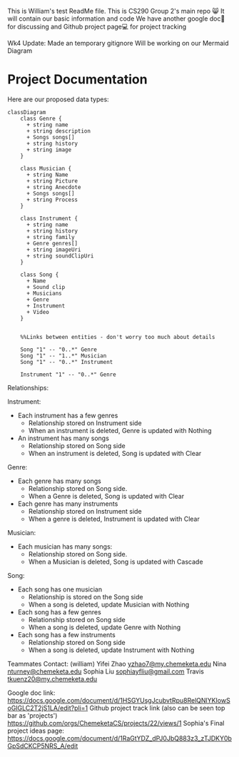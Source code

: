 This is William's test ReadMe file.
This is CS290 Group 2's main repo 😸
It will contain our basic information and code
We have another google doc📄 for discussing and Github project page💻 for project tracking

Wk4 Update: Made an temporary gitignore
    Will be working on our Mermaid Diagram

# Project Documentation
Here are our proposed data types:
```mermaid
classDiagram 
    class Genre {
      + string name
      + string description
      + Songs songs[]
      + string history
      + string image
    }

    class Musician {
      + string Name
      + string Picture
      + string Anecdote
      + Songs songs[]
      + string Process
    }

    class Instrument {
      + string name
      + string history
      + string family
      + Genre genres[]
      + string imageUri
      + string soundClipUri
    }

    class Song {
      + Name
      + Sound clip
      + Musicians
      + Genre
      + Instrument
      + Video
    }


    %%Links between entities - don't worry too much about details

    Song "1" -- "0..*" Genre
    Song "1" -- "1..*" Musician
    Song "1" -- "0..*" Instrument

    Instrument "1" -- "0..*" Genre
```
Relationships:

Instrument:
* Each instrument has a few genres
    * Relationship stored on Instrument side
    * When an instrument is deleted, Genre is updated with Nothing
* An instrument has many songs
    * Relationship stored on Song side
    * When an instrument is deleted, Song is updated with Clear
	
Genre:
* Each genre has many songs 
     * Relationship stored on Song side.
    * When a Genre is deleted, Song is updated with Clear
* Each genre has many instruments
    * Relationship stored on Instrument side
    * When a genre is deleted, Instrument is updated with Clear

Musician:
* Each musician has many songs:
    * Relationship stored on Song side.
    * When a Musician is deleted, Song is updated with Cascade

Song:
* Each song has one musician
    * Relationship is stored on the Song side
    * When a song is deleted, update Musician with Nothing
* Each song has a few genres
    * Relationship stored on Song side
    * When a song is deleted, update Genre with Nothing
* Each song has a few instruments
    * Relationship stored on Song side
    * When a song is deleted, update Instrument with Nothing

Teammates Contact:
(william) Yifei Zhao
yzhao7@my.chemeketa.edu
Nina
nturney@chemeketa.edu
Sophia Liu
sophiayfliu@gmail.com
Travis
tkuenz20@my.chemeketa.edu

Google doc link:
https://docs.google.com/document/d/1HSGYUsgJcubvtRpu8RelQNlYKIowSoGIGLC2T2jS1LA/edit?pli=1
Github project track link (also can be seen top bar as 'projects')
https://github.com/orgs/ChemeketaCS/projects/22/views/1
Sophia's Final project ideas page:
https://docs.google.com/document/d/1RaGtYDZ_dPJ0JbQ883z3_zTJDKY0bGpSdCKCP5NRS_A/edit

